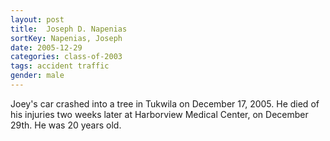 ```yaml
---
layout: post
title:  Joseph D. Napenias
sortKey: Napenias, Joseph
date: 2005-12-29
categories: class-of-2003
tags: accident traffic
gender: male
---
```

Joey's car crashed into a tree in Tukwila on December 17, 2005. He died of his injuries two weeks later at Harborview Medical Center, on December 29th. He was 20 years old.
